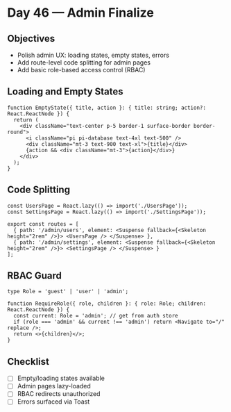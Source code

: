 # Day 46 — Admin Finalize

## Objectives
- Polish admin UX: loading states, empty states, errors
- Add route-level code splitting for admin pages
- Add basic role-based access control (RBAC)

## Loading and Empty States
```tsx
function EmptyState({ title, action }: { title: string; action?: React.ReactNode }) {
  return (
    <div className="text-center p-5 border-1 surface-border border-round">
      <i className="pi pi-database text-4xl text-500" />
      <div className="mt-3 text-900 text-xl">{title}</div>
      {action && <div className="mt-3">{action}</div>}
    </div>
  );
}
```

## Code Splitting
```tsx
const UsersPage = React.lazy(() => import('./UsersPage'));
const SettingsPage = React.lazy(() => import('./SettingsPage'));

export const routes = [
  { path: '/admin/users', element: <Suspense fallback={<Skeleton height="2rem" />}> <UsersPage /> </Suspense> },
  { path: '/admin/settings', element: <Suspense fallback={<Skeleton height="2rem" />}> <SettingsPage /> </Suspense> }
];
```

## RBAC Guard
```tsx
type Role = 'guest' | 'user' | 'admin';

function RequireRole({ role, children }: { role: Role; children: React.ReactNode }) {
  const current: Role = 'admin'; // get from auth store
  if (role === 'admin' && current !== 'admin') return <Navigate to="/" replace />;
  return <>{children}</>;
}
```

## Checklist
- [ ] Empty/loading states available
- [ ] Admin pages lazy-loaded
- [ ] RBAC redirects unauthorized
- [ ] Errors surfaced via Toast